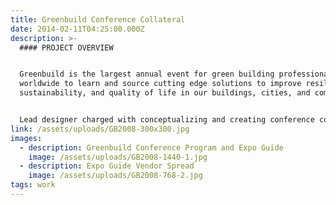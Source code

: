 ```yaml
---
title: Greenbuild Conference Collateral
date: 2014-02-11T04:25:00.000Z
description: >-
  #### PROJECT OVERVIEW


  Greenbuild is the largest annual event for green building professionals
  worldwide to learn and source cutting edge solutions to improve resilience,
  sustainability, and quality of life in our buildings, cities, and communities.


  Lead designer charged with conceptualizing and creating conference collateral.
link: /assets/uploads/GB2008-300x300.jpg
images:
  - description: Greenbuild Conference Program and Expo Guide
    image: /assets/uploads/GB2008-1440-1.jpg
  - description: Expo Guide Vendor Spread
    image: /assets/uploads/GB2008-768-2.jpg
tags: work
---
```


